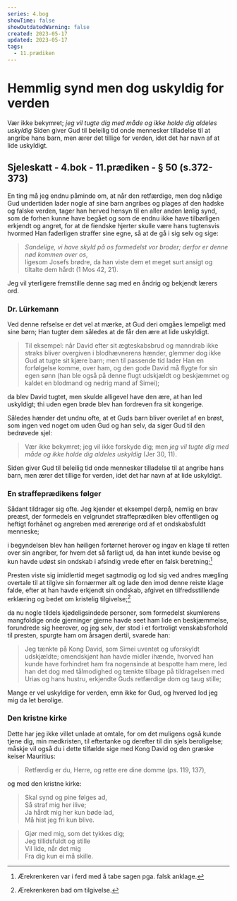 ```yaml
---
series: 4.bog
showTime: false
showOutdatedWarning: false
created: 2023-05-17
updated: 2023-05-17
tags:
  - 11.prædiken
---
```


# Hemmlig synd men dog uskyldig for verden
Vær ikke bekymret; _jeg vil tugte dig med måde og ikke holde dig aldeles uskyldig_ Siden giver Gud til beleilig tid onde mennesker tilladelse til at angribe hans barn, men ærer det tillige for verden, idet det har navn af at lide uskyldigt.

## Sjeleskatt - 4.bok - 11.prædiken - § 50 (s.372-373)
En ting må jeg endnu påminde om, at når den retfærdige, men dog nådige Gud undertiden lader nogle af sine barn angribes og plages af den hadske og falske verden, tager han herved hensyn til en aller anden lønlig synd, som de forhen kunne have begået og som de endnu ikke have tilbørligen erkjendt og angret, for at de fiendske hjerter skulle være hans tugtensvis hvormed Han faderligen straffer sine egne, så at de gå i sig selv og sige:

> _Sandelige, vi have skyld på os formedelst vor broder; derfor er denne nød kommen over os_,  
ligesom Josefs brødre, da han viste dem et meget surt ansigt og tiltalte dem hårdt (1 Mos 42, 21). 

Jeg vil yterligere fremstille denne sag med en åndrig og bekjendt lærers ord.

### Dr. Lürkemann
Ved denne refselse er det vel at mærke, at Gud deri omgåes lempeligt med sine børn; Han tugter dem således at de får den ære at lide uskyldigt. 

> Til eksempel: når David efter sit ægteskabsbrud og manndrab ikke straks bliver overgiven i blodhævnerens hænder, glemmer dog ikke Gud at tugte sit kjære barn; men til passende tid lader Han en forfølgelse komme, over ham, og den gode David må flygte for sin egen sønn (han ble også på denne flugt udskjældt og beskjæmmet og kaldet en blodmand og nedrig mand af Simei); 

da blev David tugtet, men skulde alligevel have den ære, at han led uskyldigt; thi uden egen brøde blev han fordreven fra sit kongerige. 

Således hænder det undnu ofte, at et Guds barn bliver overilet af en brøst, som ingen ved noget om uden Gud og han selv, da siger Gud til den bedrøvede sjel: 

> Vær ikke bekymret; jeg vil ikke forskyde dig; men _jeg vil tugte dig med måde og ikke holde dig aldeles uskyldig_ (Jer 30, 11). 

Siden giver Gud til beleilig tid onde mennesker tilladelse til at angribe hans barn, men ærer det tillige for verden, idet det har navn af at lide uskyldigt.

### En straffeprædikens følger
Sådant tildrager sig ofte. Jeg kjender et eksempel derpå, nemlig en brav preæst, der formedels en velgrundet straffeprædiken blev offentligen og heftigt forhånet og angreben med ærerørige ord af et ondskabsfuldt menneske; 

i begyndelsen blev han høiligen fortørnet herover og ingav en klage til retten over sin angriber, for hvem det så farligt ud, da han intet kunde bevise og kun havde udøst sin ondskab i afsindig vrede efter en falsk beretning;[^1] 

Presten viste sig imidlertid meget sagtmodig og lod sig ved andres mægling overtale til at tilgive sin fornærmer alt og lade den imod denne reiste klage falde, efter at han havde erkjendt sin ondskab, afgivet en tilfredsstillende erklæring og bedet om kristelig tilgivelse;[^2]

da nu nogle tildels kjødeligsindede personer, som formedelst skumlerens mangfoldige onde gjerninger gjerne havde seet ham lide en beskjæmmelse, forundrede sig heerover, og jeg selv, der stod i et fortroligt venskabsforhold til presten, spurgte ham om årsagen dertil, svarede han:

> Jeg tænkte på Kong David, som Simei uventet og uforskyldt udskjældte; omendskjønt han havde midler ihænde, hvorved han kunde have forhindret ham fra nogensinde at bespotte ham mere, led han det dog med tålmodighed og tænkte tilbage på tildragelsen med Urias og hans hustru, erkjendte Guds retfærdige dom og taug stille; 

Mange er vel uskyldige for verden, emn ikke for Gud, og hverved lod jeg mig da let berolige.

### Den kristne kirke 
Dette har jeg ikke villet unlade at omtale, for om det muligens også kunde tjene dig, min medkristen, til eftertanke og derefter til din sjels beroligelse; måskje vil også du i dette tilfælde sige med Kong David og den græske keiser Mauritius:

> Retfærdig er du, Herre, og rette ere dine domme (ps. 119, 137), 

og med den kristne kirke:
> Skal synd og pine følges ad,  
Så straf mig her ilive;  
Ja hårdt mig her kun bøde lad,  
Må hist jeg fri kun blive. 

> Gjør med mig, som det tykkes dig;  
Jeg tillidsfuldt og stille  
Vil lide, når det mig  
Fra dig kun ei må skille.

[^1]: Ærekrenkeren var i ferd med å tabe sagen pga. falsk anklage.
[^2]: Ærekrenkeren bad om tilgivelse.